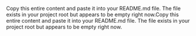 
Copy this entire content and paste it into your README.md file. The file exists in your project root but appears to be empty right now.Copy this entire content and paste it into your README.md file. The file exists in your project root but appears to be empty right now.